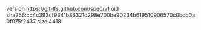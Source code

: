 version https://git-lfs.github.com/spec/v1
oid sha256:cc4c393cf9341b86321d298e700be90234b619510906570c0bdc0a0f075f2437
size 4418

